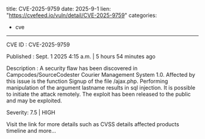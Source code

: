  
title: CVE-2025-9759
date: 2025-9-1
lien: "https://cvefeed.io/vuln/detail/CVE-2025-9759"
categories:
  - cve
---

CVE ID : CVE-2025-9759

Published :  Sept. 1
2025
4:15 a.m. | 5 hours
54 minutes ago

Description : A security flaw has been discovered in Campcodes/SourceCodester Courier Management System 1.0. Affected by this issue is the function Signup of the file /ajax.php. Performing manipulation of the argument lastname results in sql injection. It is possible to initiate the attack remotely. The exploit has been released to the public and may be exploited.

Severity: 7.5 | HIGH

Visit the link for more details
such as CVSS details
affected products
timeline
and more...

